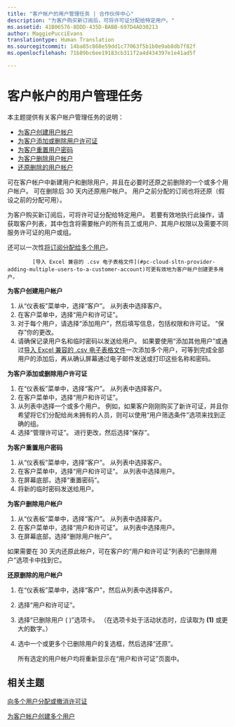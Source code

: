 ```yaml
---
title: "客户帐户的用户管理任务 | 合作伙伴中心"
description: "为客户购买新订阅后，可将许可证分配给特定用户。"
ms.assetid: 41B06576-8DDD-435D-BABB-697D4AD30213
author: MaggiePucciEvans
translationtype: Human Translation
ms.sourcegitcommit: 14ba85c868e59dd1c77063f5b1b0e9ab8db7f82f
ms.openlocfilehash: 71b89bc6ee19183cb311f2a4d434397e1e41ad5f

---
```


# 客户帐户的用户管理任务


本主题提供有关客户帐户管理任务的说明：

-   [为客户创建用户帐户](#createuseraccounts)
-   [为客户添加或删除用户许可证](#userlicensing)
-   [为客户重置用户密码](#resetpassword)
-   [为客户删除用户帐户](#deleteuseraccounts)
-   [还原删除的用户帐户](#restoreuseraccounts)

可在客户帐户中新建用户和删除用户，并且在必要时还原之前删除的一个或多个用户帐户。 可在删除后 30 天内还原用户帐户。 用户之前分配的订阅也将还原（假设之前的分配可用）。

为客户购买新订阅后，可将许可证分配给特定用户。 若要有效地执行此操作，请获取客户列表，其中包含将需要帐户的所有员工或用户、其用户权限以及需要不同服务许可证的用户或组。

还可以一次性[将订阅分配给多个用户](#pc-cloud-sltn-provider-bulk-license-provisioning-for-multiple-users)。


            [导入 Excel 兼容的 .csv 电子表格文件](#pc-cloud-sltn-provider-adding-multiple-users-to-a-customer-account)可更有效地为客户帐户创建更多用户。

<a href="" id="createuseraccounts"></a>
**为客户创建用户帐户**

1.  从“仪表板”菜单中，选择“客户”。 从列表中选择客户。
2.  在客户菜单中，选择“用户和许可证”。
3.  对于每个用户，请选择“添加用户”，然后填写信息，包括权限和许可证。 “保存”你的更改。
4.  请确保记录用户名和临时密码以发送给用户。 如果要使用“添加其他用户”或通过[导入 Excel 兼容的 .csv 电子表格文件](#pc-cloud-sltn-provider-adding-multiple-users-to-a-customer-account)一次添加多个用户，可等到完成全部用户的添加后，再从确认屏幕通过电子邮件发送或打印这些名称和密码。

<a href="" id="userlicensing"></a>
**为客户添加或删除用户许可证**

1.  在“仪表板”菜单中，选择“客户”。 从列表中选择客户。
2.  在客户菜单中，选择“用户和许可证”。
3.  从列表中选择一个或多个用户。 例如，如果客户刚刚购买了新许可证，并且你希望将它们分配给尚未拥有的人员，则可以使用“用户筛选条件”选项来找到正确的组。
4.  选择“管理许可证”。 进行更改，然后选择“保存”。

<a href="" id="resetpassword"></a>
**为客户重置用户密码**

1.  从“仪表板”菜单中，选择“客户”。 从列表中选择客户。
2.  在客户菜单中，选择“用户和许可证”。 从列表中选择用户。
3.  在屏幕底部，选择“重置密码”。
4.  将新的临时密码发送给用户。

<a href="" id="deleteuseraccounts"></a>
**为客户删除用户帐户**

1.  从“仪表板”菜单中，选择“客户”。 从列表中选择客户。
2.  在客户菜单中，选择“用户和许可证”。 从列表中选择用户。
3.  在屏幕底部，选择“删除用户帐户”。

如果需要在 30 天内还原此帐户，可在客户的“用户和许可证”列表的“已删除用户”选项卡中找到它。

<a href="" id="restoreuseraccounts"></a>
**还原删除的用户帐户**

1.  在“仪表板”菜单中，选择“客户”，然后从列表中选择客户。
2.  选择“用户和许可证”。
3.  选择“已删除用户 ( )”选项卡。 （在选项卡处于活动状态时，应读取为 **(1)** 或更大的数字。）
4.  选中一个或更多个已删除用户的复选框，然后选择“还原”。

    所有选定的用户帐户均将重新显示在“用户和许可证”页面中。

## 相关主题


[向多个用户分配或撤消许可证](bulk-license-provisioning-for-multiple-users.md)

[为客户帐户创建多个用户](adding-multiple-users-to-a-customer-account.md)

 

 






<!--HONumber=Nov16_HO3-->


